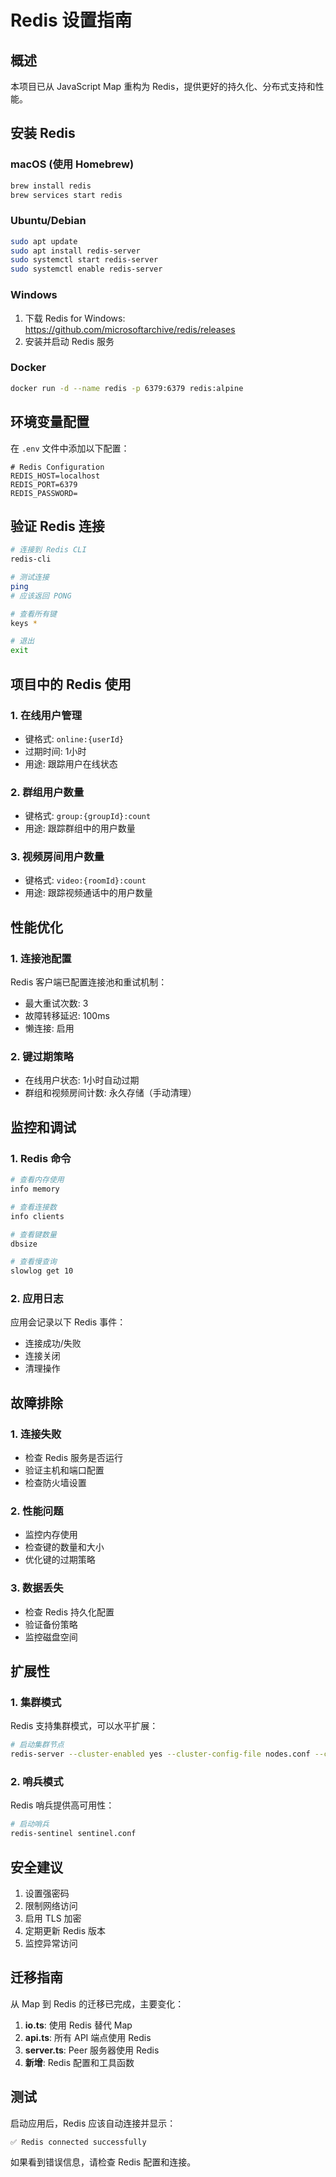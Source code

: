 # Redis 设置指南

## 概述
本项目已从 JavaScript Map 重构为 Redis，提供更好的持久化、分布式支持和性能。

## 安装 Redis

### macOS (使用 Homebrew)
```bash
brew install redis
brew services start redis
```

### Ubuntu/Debian
```bash
sudo apt update
sudo apt install redis-server
sudo systemctl start redis-server
sudo systemctl enable redis-server
```

### Windows
1. 下载 Redis for Windows: https://github.com/microsoftarchive/redis/releases
2. 安装并启动 Redis 服务

### Docker
```bash
docker run -d --name redis -p 6379:6379 redis:alpine
```

## 环境变量配置

在 `.env` 文件中添加以下配置：

```env
# Redis Configuration
REDIS_HOST=localhost
REDIS_PORT=6379
REDIS_PASSWORD=
```

## 验证 Redis 连接

```bash
# 连接到 Redis CLI
redis-cli

# 测试连接
ping
# 应该返回 PONG

# 查看所有键
keys *

# 退出
exit
```

## 项目中的 Redis 使用

### 1. 在线用户管理
- 键格式: `online:{userId}`
- 过期时间: 1小时
- 用途: 跟踪用户在线状态

### 2. 群组用户数量
- 键格式: `group:{groupId}:count`
- 用途: 跟踪群组中的用户数量

### 3. 视频房间用户数量
- 键格式: `video:{roomId}:count`
- 用途: 跟踪视频通话中的用户数量

## 性能优化

### 1. 连接池配置
Redis 客户端已配置连接池和重试机制：
- 最大重试次数: 3
- 故障转移延迟: 100ms
- 懒连接: 启用

### 2. 键过期策略
- 在线用户状态: 1小时自动过期
- 群组和视频房间计数: 永久存储（手动清理）

## 监控和调试

### 1. Redis 命令
```bash
# 查看内存使用
info memory

# 查看连接数
info clients

# 查看键数量
dbsize

# 查看慢查询
slowlog get 10
```

### 2. 应用日志
应用会记录以下 Redis 事件：
- 连接成功/失败
- 连接关闭
- 清理操作

## 故障排除

### 1. 连接失败
- 检查 Redis 服务是否运行
- 验证主机和端口配置
- 检查防火墙设置

### 2. 性能问题
- 监控内存使用
- 检查键的数量和大小
- 优化键的过期策略

### 3. 数据丢失
- 检查 Redis 持久化配置
- 验证备份策略
- 监控磁盘空间

## 扩展性

### 1. 集群模式
Redis 支持集群模式，可以水平扩展：
```bash
# 启动集群节点
redis-server --cluster-enabled yes --cluster-config-file nodes.conf --cluster-node-timeout 5000
```

### 2. 哨兵模式
Redis 哨兵提供高可用性：
```bash
# 启动哨兵
redis-sentinel sentinel.conf
```

## 安全建议

1. 设置强密码
2. 限制网络访问
3. 启用 TLS 加密
4. 定期更新 Redis 版本
5. 监控异常访问

## 迁移指南

从 Map 到 Redis 的迁移已完成，主要变化：

1. **io.ts**: 使用 Redis 替代 Map
2. **api.ts**: 所有 API 端点使用 Redis
3. **server.ts**: Peer 服务器使用 Redis
4. **新增**: Redis 配置和工具函数

## 测试

启动应用后，Redis 应该自动连接并显示：
```
✅ Redis connected successfully
```

如果看到错误信息，请检查 Redis 配置和连接。
